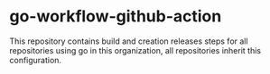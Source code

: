 # go-workflow-github-action

This repository contains build and creation releases steps for all repositories using go in this organization, all repositories inherit this configuration.

